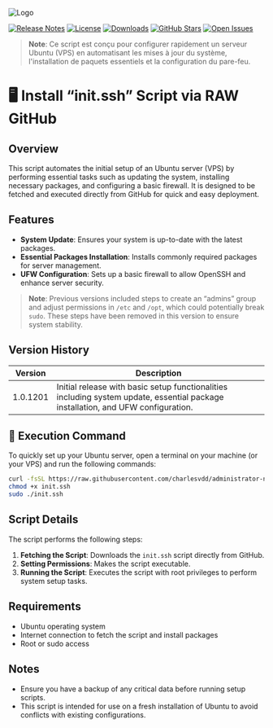 ![Logo](URL_TO_YOUR_LOGO)

[![Release Notes](https://img.shields.io/badge/release-1.0.1201-blue)](URL_TO_RELEASE_NOTES)
[![License](https://img.shields.io/badge/license-MIT-green)](URL_TO_LICENSE)
[![Downloads](https://img.shields.io/badge/downloads-1000+-brightgreen)](URL_TO_DOWNLOAD_STATS)
[![GitHub Stars](https://img.shields.io/badge/stars-500+-yellow)](URL_TO_GITHUB_STARS)
[![Open Issues](https://img.shields.io/badge/issues-open-red)](URL_TO_ISSUES)

> **Note**: Ce script est conçu pour configurer rapidement un serveur Ubuntu (VPS) en automatisant les mises à jour du système, l'installation de paquets essentiels et la configuration du pare-feu.

# 🖥️ Install “init.ssh” Script via RAW GitHub

## Overview
This script automates the initial setup of an Ubuntu server (VPS) by performing essential tasks such as updating the system, installing necessary packages, and configuring a basic firewall. It is designed to be fetched and executed directly from GitHub for quick and easy deployment.

## Features
- **System Update**: Ensures your system is up-to-date with the latest packages.
- **Essential Packages Installation**: Installs commonly required packages for server management.
- **UFW Configuration**: Sets up a basic firewall to allow OpenSSH and enhance server security.

> **Note**: Previous versions included steps to create an “admins” group and adjust permissions in `/etc` and `/opt`, which could potentially break `sudo`. These steps have been removed in this version to ensure system stability.

## Version History
| Version | Description |
|---------|-------------|
| 1.0.1201 | Initial release with basic setup functionalities including system update, essential package installation, and UFW configuration. |

## 🚀 Execution Command
To quickly set up your Ubuntu server, open a terminal on your machine (or your VPS) and run the following commands:

```bash
curl -fsSL https://raw.githubusercontent.com/charlesvdd/administrator-neomnia/init/init.ssh -o init.ssh
chmod +x init.ssh
sudo ./init.ssh
```

## Script Details
The script performs the following steps:
1. **Fetching the Script**: Downloads the `init.ssh` script directly from GitHub.
2. **Setting Permissions**: Makes the script executable.
3. **Running the Script**: Executes the script with root privileges to perform system setup tasks.

## Requirements
- Ubuntu operating system
- Internet connection to fetch the script and install packages
- Root or sudo access

## Notes
- Ensure you have a backup of any critical data before running setup scripts.
- This script is intended for use on a fresh installation of Ubuntu to avoid conflicts with existing configurations.
